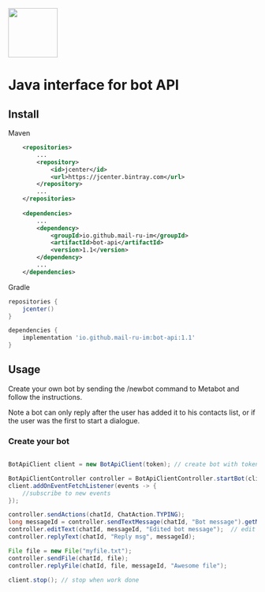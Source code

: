<img src="https://github.com/mail-ru-im/bot-python/blob/master/logo.png" width="100" height="100">

# Java interface for bot API

## Install
 Maven
```xml
    <repositories>
        ...
        <repository>
            <id>jcenter</id>
            <url>https://jcenter.bintray.com</url>
        </repository>
        ...
    </repositories>
    
    <dependencies>
        ...
        <dependency>
            <groupId>io.github.mail-ru-im</groupId>
            <artifactId>bot-api</artifactId>
            <version>1.1</version>
        </dependency>
        ...
    </dependencies>

```
 Gradle
```groovy
repositories {
    jcenter()
}

dependencies {
    implementation 'io.github.mail-ru-im:bot-api:1.1'
}
```

## Usage

Create your own bot by sending the /newbot command to Metabot and follow the instructions.

Note a bot can only reply after the user has added it to his contacts list, or if the user was the first to start a dialogue.

### Create your bot

```java

BotApiClient client = new BotApiClient(token); // create bot with token received from Metabot

BotApiClientController controller = BotApiClientController.startBot(client);
client.addOnEventFetchListener(events -> { 
    //subscribe to new events
});

controller.sendActions(chatId, ChatAction.TYPING);
long messageId = controller.sendTextMessage(chatId, "Bot message").getMsgId(); // send message
controller.editText(chatId, messageId, "Edited bot message");  // edit message
controller.replyText(chatId, "Reply msg", messageId);

File file = new File("myfile.txt");
controller.sendFile(chatId, file);
controller.replyFile(chatId, file, messageId, "Awesome file");

client.stop(); // stop when work done
```

